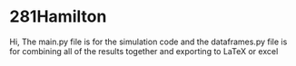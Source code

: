 # 281Hamilton
Hi,
The main.py file is for the simulation code and the dataframes.py file is for combining all of the results together and exporting to LaTeX or excel
